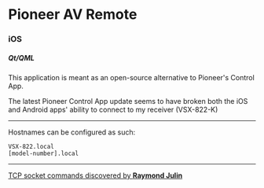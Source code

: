 # Pioneer AV Remote
### iOS
##### Qt/QML


This application is meant as an open-source alternative to Pioneer's Control App.

The latest Pioneer Control App update seems to have broken both the iOS and Android apps' ability to connect to my receiver (VSX-822-K)


---

Hostnames can be configured as such:

```
VSX-822.local
[model-number].local
```


---

[TCP socket commands discovered by **Raymond Julin**](http://raymondjulin.com/2012/07/15/remote-control-your-pioneer-vsx-receiver-over-telnet/)
